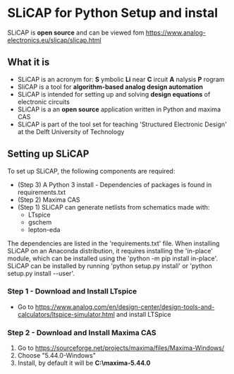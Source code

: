 # SLiCAP for Python Setup and instal

SLiCAP is **open source** and can be viewed fom https://www.analog-electronics.eu/slicap/slicap.html

## What it is
- SLiCAP is an acronym for: **S** ymbolic **Li** near **C** ircuit **A** nalysis **P** rogram
- SliCAP is a tool for **algorithm-based analog design automation**
- SLiCAP is intended for setting up and solving **design equations** of electronic circuits
- SLiCAP is a an **open source** application written in Python and maxima CAS
- SLiCAP is part of the tool set for teaching 'Structured Electronic Design' at the Delft University of Technology

## Setting up SLiCAP
To set up SLiCAP, the following components are required:
- (Step 3) A Python 3 install -  Dependencies of packages is found in requirements.txt
- (Step 2) Maxima CAS
- (Step 1) SLiCAP can generate netlists from schematics made with:
  - LTspice
  - gschem
  - lepton-eda

The dependencies are listed in the 'requirements.txt' file.
When installing SLiCAP on an Anaconda distribution, it requires installing the 'in-place' module, which can be installed using the 'python -m pip install in-place'.
SLiCAP can be installed by running 'python setup.py install' or 'python setup.py install --user'. 

### Step 1 - Download and Install LTspice

- Go to https://www.analog.com/en/design-center/design-tools-and-calculators/ltspice-simulator.html and install LTSpice


### Step 2 - Download and Install Maxima CAS

1. Go to https://sourceforge.net/projects/maxima/files/Maxima-Windows/  
2. Choose "5.44.0-Windows"  
3. Install, by default it will be **C:\maxima-5.44.0**



